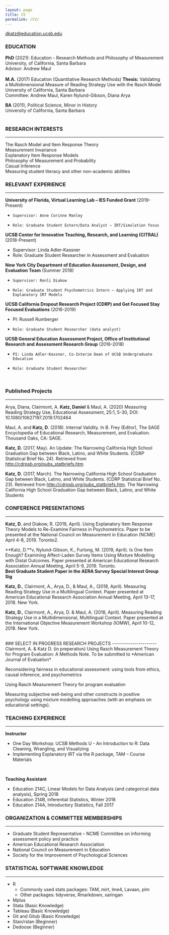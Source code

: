```yaml
---
layout: page
title: CV
permalink: /CV/
---
```



dkatz@education.ucsb.edu

### EDUCATION

**PhD** (2021): Education - Research Methods and Philosophy of Measurement  
University, of California, Santa Barbara    
Advisor: Andrew Maul  
<br>
**M.A.** (2017) Education (Quantitative Research Methods)
**Thesis:** Validating a Multidimensional Measure of Reading Strategy Use with the Rasch Model
University of California, Santa Barbara  
Committee: Andrew Maul, Karen Nylund-Gibson, Diana Arya
<br>

**BA** (2011), Political Science, Minor in History  
University of California, Santa Barbara  
<br>


### RESEARCH INTERESTS
----------------------
The Rasch Model and Item Response Theory  
Measurement Invariance  
Explanatory Item Response Models    
Philosophy of Measurement and Probability   
Casual Inference  
Measuring student literacy and other non-academic abilities  



### RELEVANT EXPERIENCE
----------------------

**University of Florida, Virtual Learning Lab – IES Funded Grant** (2019-Present)
*	  Supervisor: Anne Corinne Manley
*	  Role: Graduate Student Extern/Data Analyst – IRT/Simulation focus

**UCSB Center for Innovative Teaching, Research, and Learning (CITRAL)** (2018-Present)
  *    Supervisor: Linda Adler-Kassner
  *   Role: Graduate Student Researcher in Assessment and Evaluation 
 
**New York City Department of Education Assessment, Design, and Evaluation Team**  (Summer 2018)
*	  Supervisor: Ronli Diakow
*	  Role: Graduate Student Psychometrics Intern – Applying IRT and Explanatory IRT Models
  
**UCSB California Dropout Research Project (CDRP) and Get Focused Stay Focused Evaluations** (2016-2019)
* 	PI: Russell Rumberger
*	  Role: Graduate Student Researcher (data analyst)
  
**UCSB General Education Assessment Project, Office of Institutional Research and Assessment Research Group** (2016-2018)
*	  PI: Linda Adler-Kassner, Co-Interim Dean of UCSB Undergraduate Education
*	  Role: Graduate Student Researcher

 <br>

### Published Projects
----------------------
Arya, Diana,  Clairmont, A. **Katz, Daniel** & Maul, A. (2020) Measuring Reading Strategy Use, Educational Assessment, 25:1, 5-30, DOI: 10.1080/10627197.2019.1702464

Maul, A. and **Katz, D**. (2018). Internal Validity. In B. Frey (Editor), The SAGE Encyclopedia of Educational
Research, Measurement, and Evaluation. Thousand Oaks, CA: SAGE.

**Katz, D.** (2017, May). An Update: The Narrowing California High School Graduation Gap between Black, Latino, and White Students.  (CDRP Statistical Brief No. 24). Retrieved from http://cdrpsb.org/pubs_statbriefs.htm

**Katz, D.** (2017, March). The Narrowing California High School Graduation Gap between Black, Latino, and
White Students.  (CDRP Statistical Brief No. 23). Retrieved from http://cdrpsb.org/pubs_statbriefs.htm. The Narrowing California High School Graduation Gap between Black, Latino, and White Students
<br>

### CONFERENCE PRESENTATIONS
----------------------
**Katz, D.** and Diakow, R. (2019, April). Using Explanatory Item Response Theory Models to Re-Examine Fairness in Psychometrics.  Paper to be presented at the National Council on Measurement in Education (NCME) April 4-8, 2019. Toronto2.

**Katz, D.**v, Nylund-Gibson, K., Furlong, M. (2019, April). Is One Item Enough? Examining Affect-Laden Survey Items Using Mixture Modelling with Distal Outcomes.  Paper presented at American Educational Research Association Annual Meeting, April 5-9, 2019. Toronto.   
**Best Graduate Student Paper in the AERA Survey Special Interest Group Sig**

**Katz, D.**, Clairmont, A., Arya, D., & Maul, A., (2018, April). Measuring Reading Strategy Use in a Multilingual Context. Paper presented at American Educational Research Association Annual Meeting, April 13-17, 2018. New York.

**Katz, D.**, Clairmont, A., Arya, D. & Maul, A. (2018, April). Measuring Reading Strategy Use in a Multidimensional, Multilingual Context. Paper presented at the International Objective Measurement Workshop (IOMW), April 10-12, 2018. New York.

<br>
### SELECT IN PROGRESS RESEARCH PROJECTS
----------------------
Clairmont, A. & Katz D. (in preperation) Using Rasch Measurement Theory for Program Evaluation: A Methods Note. To be submitted to *American Journal of Evaluation*

Reconsidering fairness in educational assessment: using tools from ethics, causal inference, and psychometrics

Using Rasch Measurement Theory for program evaluation

Measuring subjective well-being and other constructs in positive psychology using mixture modelling    approaches (with an emphasis on educational settings).
<br>

### TEACHING EXPERIENCE
----------------------
**Instructor**  
+ One Day Workshop: UCSB Methods U - An Introduction to R: Data Cleaning, Wrangling, and Visualizing
+ Implementing Explanatory IRT via the R package, TAM – Course Materials
<br>

**Teaching Assistant**
+ Education 214C, Linear Models for Data Analysis (and categorical data analysis), Spring 2018
+ Education 214B, Inferential Statistics, Winter 2018
+ Education 214A, Introductory Statistics, Fall 2017


### ORGANIZATION & COMMITTEE MEMBERSHIPS
----------------------
+	Graduate Student Representative – NCME Committee on informing assessment policy and practice
+	American Educational Research Association
+	National Council on Measurement in Education
+	Society for the Improvement of Psychological Sciences

### STATISTICAL SOFTWARE KNOWLEDGE
----------------------
+ R 
  +   Commonly used stats packages:  TAM, mirt, lme4, Lavaan, plm
  +   Other packages: tidyverse, Rmarkdown, xaringan
+ Mplus
+ Stata (Basic Knowledge)  
+ Tableau (Basic Knowledge)  
+ Git and Gitub (Basic Knowledge)  
+	Stan/rstan (Beginner)  
+	Dedoose (Beginner)  
 

